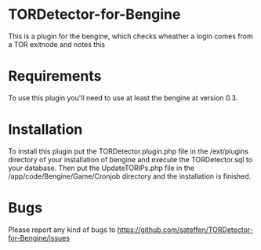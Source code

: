 TORDetector-for-Bengine
=======================

This is a plugin for the bengine, which checks wheather a login comes from a TOR exitnode and notes this



Requirements
============

To use this plugin you'll need to use at least the bengine at version 0.3.



Installation
============

To install this plugin put the TORDetector.plugin.php file in the /ext/plugins directory of your installation of bengine and execute the TORDetector.sql to your database. Then put the UpdateTORIPs.php file in the /app/code/Bengine/Game/Cronjob directory and the installation is finished.



Bugs
====

Please report any kind of bugs to https://github.com/sateffen/TORDetector-for-Bengine/issues
